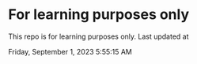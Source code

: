# For learning purposes only
This repo is for learning purposes only.
Last updated at

Friday, September 1, 2023 5:55:15 AM

